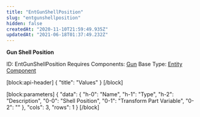 ```yaml
---
title: "EntGunShellPosition"
slug: "entgunshellposition"
hidden: false
createdAt: "2020-11-10T21:59:49.935Z"
updatedAt: "2021-06-18T01:37:49.232Z"
---
```

**Gun Shell Position**


ID: EntGunShellPosition
Requires Components: [Gun](doc:entgun)
Base Type: [Entity Component](doc:componententity)

[block:api-header]
{
  "title": "Values"
}
[/block]

[block:parameters]
{
  "data": {
    "h-0": "Name",
    "h-1": "Type",
    "h-2": "Description",
    "0-0": "Shell Position",
    "0-1": "Transform Part Variable",
    "0-2": ""
  },
  "cols": 3,
  "rows": 1
}
[/block]
